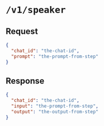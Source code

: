# `/v1/speaker`

## Request

```json
{
  "chat_id": "the-chat-id",
  "prompt": "the-prompt-from-step"
}
```

## Response

```json
{
  "chat_id": "the-chat-id",
  "input": "the-prompt-from-step",
  "output": "the-output-from-step"
}
```
